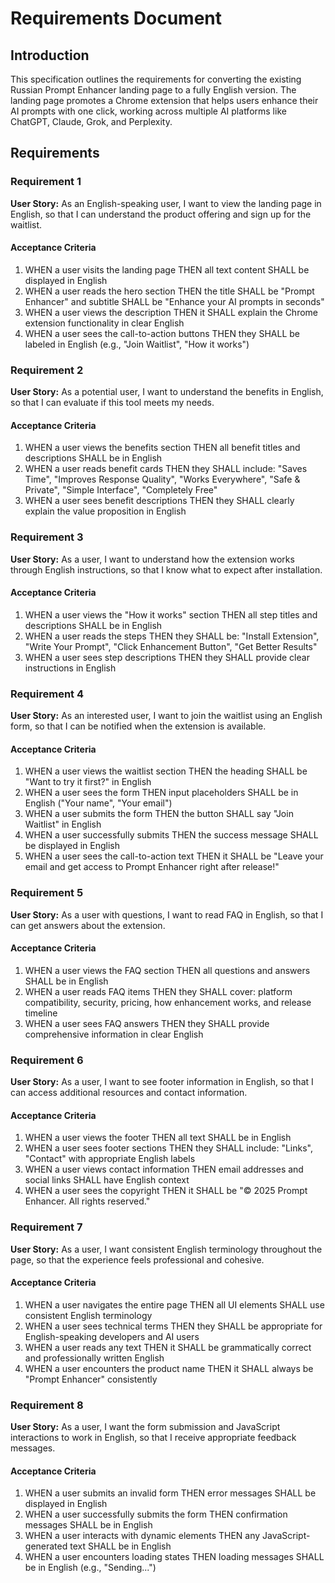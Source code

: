 # Requirements Document

## Introduction

This specification outlines the requirements for converting the existing Russian Prompt Enhancer landing page to a fully English version. The landing page promotes a Chrome extension that helps users enhance their AI prompts with one click, working across multiple AI platforms like ChatGPT, Claude, Grok, and Perplexity.

## Requirements

### Requirement 1

**User Story:** As an English-speaking user, I want to view the landing page in English, so that I can understand the product offering and sign up for the waitlist.

#### Acceptance Criteria

1. WHEN a user visits the landing page THEN all text content SHALL be displayed in English
2. WHEN a user reads the hero section THEN the title SHALL be "Prompt Enhancer" and subtitle SHALL be "Enhance your AI prompts in seconds"
3. WHEN a user views the description THEN it SHALL explain the Chrome extension functionality in clear English
4. WHEN a user sees the call-to-action buttons THEN they SHALL be labeled in English (e.g., "Join Waitlist", "How it works")

### Requirement 2

**User Story:** As a potential user, I want to understand the benefits in English, so that I can evaluate if this tool meets my needs.

#### Acceptance Criteria

1. WHEN a user views the benefits section THEN all benefit titles and descriptions SHALL be in English
2. WHEN a user reads benefit cards THEN they SHALL include: "Saves Time", "Improves Response Quality", "Works Everywhere", "Safe & Private", "Simple Interface", "Completely Free"
3. WHEN a user sees benefit descriptions THEN they SHALL clearly explain the value proposition in English

### Requirement 3

**User Story:** As a user, I want to understand how the extension works through English instructions, so that I know what to expect after installation.

#### Acceptance Criteria

1. WHEN a user views the "How it works" section THEN all step titles and descriptions SHALL be in English
2. WHEN a user reads the steps THEN they SHALL be: "Install Extension", "Write Your Prompt", "Click Enhancement Button", "Get Better Results"
3. WHEN a user sees step descriptions THEN they SHALL provide clear instructions in English

### Requirement 4

**User Story:** As an interested user, I want to join the waitlist using an English form, so that I can be notified when the extension is available.

#### Acceptance Criteria

1. WHEN a user views the waitlist section THEN the heading SHALL be "Want to try it first?" in English
2. WHEN a user sees the form THEN input placeholders SHALL be in English ("Your name", "Your email")
3. WHEN a user submits the form THEN the button SHALL say "Join Waitlist" in English
4. WHEN a user successfully submits THEN the success message SHALL be displayed in English
5. WHEN a user sees the call-to-action text THEN it SHALL be "Leave your email and get access to Prompt Enhancer right after release!"

### Requirement 5

**User Story:** As a user with questions, I want to read FAQ in English, so that I can get answers about the extension.

#### Acceptance Criteria

1. WHEN a user views the FAQ section THEN all questions and answers SHALL be in English
2. WHEN a user reads FAQ items THEN they SHALL cover: platform compatibility, security, pricing, how enhancement works, and release timeline
3. WHEN a user sees FAQ answers THEN they SHALL provide comprehensive information in clear English

### Requirement 6

**User Story:** As a user, I want to see footer information in English, so that I can access additional resources and contact information.

#### Acceptance Criteria

1. WHEN a user views the footer THEN all text SHALL be in English
2. WHEN a user sees footer sections THEN they SHALL include: "Links", "Contact" with appropriate English labels
3. WHEN a user views contact information THEN email addresses and social links SHALL have English context
4. WHEN a user sees the copyright THEN it SHALL be "© 2025 Prompt Enhancer. All rights reserved."

### Requirement 7

**User Story:** As a user, I want consistent English terminology throughout the page, so that the experience feels professional and cohesive.

#### Acceptance Criteria

1. WHEN a user navigates the entire page THEN all UI elements SHALL use consistent English terminology
2. WHEN a user sees technical terms THEN they SHALL be appropriate for English-speaking developers and AI users
3. WHEN a user reads any text THEN it SHALL be grammatically correct and professionally written English
4. WHEN a user encounters the product name THEN it SHALL always be "Prompt Enhancer" consistently

### Requirement 8

**User Story:** As a user, I want the form submission and JavaScript interactions to work in English, so that I receive appropriate feedback messages.

#### Acceptance Criteria

1. WHEN a user submits an invalid form THEN error messages SHALL be displayed in English
2. WHEN a user successfully submits the form THEN confirmation messages SHALL be in English
3. WHEN a user interacts with dynamic elements THEN any JavaScript-generated text SHALL be in English
4. WHEN a user encounters loading states THEN loading messages SHALL be in English (e.g., "Sending...")